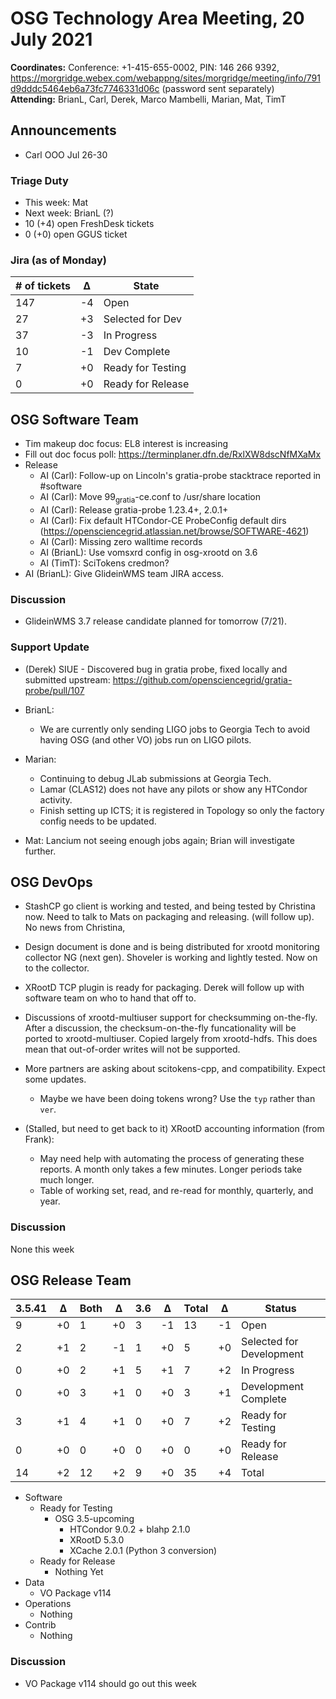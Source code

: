 # OSG Technology Area Meeting, 20 July 2021

**Coordinates:** Conference: +1-415-655-0002, PIN: 146 266 9392, <https://morgridge.webex.com/webappng/sites/morgridge/meeting/info/791d9dddc5464eb6a73fc7746331d06c> (password sent separately)  
**Attending:**   BrianL, Carl, Derek, Marco Mambelli, Marian, Mat, TimT


## Announcements

-   Carl OOO Jul 26-30


### Triage Duty

-   This week: Mat
-   Next week: BrianL (?)
-   10 (+4) open FreshDesk tickets
-   0 (+0) open GGUS ticket


### Jira (as of Monday)

| # of tickets | &Delta; | State             |
|------------ |------- |----------------- |
| 147          | -4      | Open              |
| 27           | +3      | Selected for Dev  |
| 37           | -3      | In Progress       |
| 10           | -1      | Dev Complete      |
| 7            | +0      | Ready for Testing |
| 0            | +0      | Ready for Release |


## OSG Software Team

-   Tim makeup doc focus: EL8 interest is increasing
-   Fill out doc focus poll: <https://terminplaner.dfn.de/RxlXW8dscNfMXaMx>
-   Release  
    -   AI (Carl): Follow-up on Lincoln's gratia-probe stacktrace reported in #software
    -   AI (Carl): Move 99<sub>gratia</sub>-ce.conf to /usr/share location
    -   AI (Carl): Release gratia-probe 1.23.4+, 2.0.1+
    -   AI (Carl): Fix default HTCondor-CE ProbeConfig default dirs (<https://opensciencegrid.atlassian.net/browse/SOFTWARE-4621>)
    -   AI (Carl): Missing zero walltime records
    -   AI (BrianL): Use vomsxrd config in osg-xrootd on 3.6
    -   AI (TimT): SciTokens credmon?
-   AI (BrianL): Give GlideinWMS team JIRA access.


### Discussion

-   GlideinWMS 3.7 release candidate planned for tomorrow (7/21).


### Support Update

- (Derek) SIUE - Discovered bug in gratia probe, fixed locally and submitted upstream: https://github.com/opensciencegrid/gratia-probe/pull/107
-   BrianL:
    -   We are currently only sending LIGO jobs to Georgia Tech to avoid having OSG
        (and other VO) jobs run on LIGO pilots.
-   Marian:
    -   Continuing to debug JLab submissions at Georgia Tech.
    -   Lamar (CLAS12) does not have any pilots or show any HTCondor activity.
    -   Finish setting up ICTS; it is registered in Topology so only the factory config needs to be updated.

-   Mat: Lancium not seeing enough jobs again; Brian will investigate further.

## OSG DevOps

-   StashCP go client is working and tested, and being tested by Christina now. Need to talk to Mats on packaging and releasing. (will follow up).  No news from Christina,
-   Design document is done and is being distributed for xrootd monitoring collector NG (next gen).  Shoveler is working and lightly tested.  Now on to the collector.
-   XRootD TCP plugin is ready for packaging.  Derek will follow up with software team on who to hand that off to.
-   Discussions of xrootd-multiuser support for checksumming on-the-fly.  After a discussion, the checksum-on-the-fly funcationality will be ported to xrootd-multiuser.  Copied largely from xrootd-hdfs.  This does mean that out-of-order writes will not be supported.
-   More partners are asking about scitokens-cpp, and compatibility.  Expect some updates.
    -   Maybe we have been doing tokens wrong?  Use the `typ` rather than `ver`.

-   (Stalled, but need to get back to it) XRootD accounting information (from Frank):  
    -   May need help with automating the process of generating these reports.  A month only takes a few minutes.  Longer periods take much longer.
    -   Table of working set, read, and re-read for monthly, quarterly, and year.


### Discussion

None this week  


## OSG Release Team

| 3.5.41 | &Delta; | Both | &Delta; | 3.6 | &Delta; | Total | &Delta; | Status                   |
| ------ | ------- | ---- | ------- | --- | ------- | ----- | ------- | ------------------------ |
| 9      | +0      | 1    | +0      | 3   | -1      | 13    | -1      | Open                     |
| 2      | +1      | 2    | -1      | 1   | +0      | 5     | +0      | Selected for Development |
| 0      | +0      | 2    | +1      | 5   | +1      | 7     | +2      | In Progress              |
| 0      | +0      | 3    | +1      | 0   | +0      | 3     | +1      | Development Complete     |
| 3      | +1      | 4    | +1      | 0   | +0      | 7     | +2      | Ready for Testing        |
| 0      | +0      | 0    | +0      | 0   | +0      | 0     | +0      | Ready for Release        |
| 14     | +2      | 12   | +2      | 9   | +0      | 35    | +4      | Total                    |

-   Software  
    -   Ready for Testing  
        -   OSG 3.5-upcoming  
            -   HTCondor 9.0.2 + blahp 2.1.0
            -   XRootD 5.3.0
            -   XCache 2.0.1 (Python 3 conversion)
    -   Ready for Release  
        -   Nothing Yet
-   Data  
    -   VO Package v114
-   Operations  
    -   Nothing
-   Contrib  
    -   Nothing


### Discussion

-   VO Package v114 should go out this week
